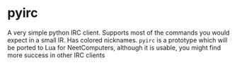 # pyirc

A very simple python IRC client. Supports most of the commands you would expect in a small IR. Has colored nicknames. `pyirc` is a prototype which will be ported to Lua for NeetComputers, although it is usable, you might find more success in other IRC clients
